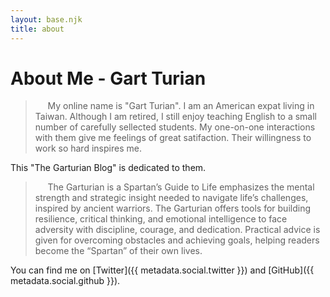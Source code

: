 ```yaml
---
layout: base.njk
title: about
---
```


# About Me - Gart Turian

> &nbsp;&nbsp;&nbsp;&nbsp;&nbsp;My online name is "Gart Turian". I am an American expat living in Taiwan. Although I am retired, I still enjoy teaching English to a small number of carefully sellected students. My one-on-one interactions with them give me feelings of great satifaction. Their willingness to work so hard inspires me.

This "The Garturian Blog" is dedicated to them.

> &nbsp;&nbsp;&nbsp;&nbsp;&nbsp;The Garturian is a Spartan’s Guide to Life emphasizes the mental strength and strategic insight needed to navigate life’s challenges, inspired by ancient warriors. The Garturian offers tools for building resilience, critical thinking, and emotional intelligence to face adversity with discipline, courage, and dedication. Practical advice is given for overcoming obstacles and achieving goals, helping readers become the “Spartan” of their own lives.

You can find me on [Twitter]({{ metadata.social.twitter }}) and [GitHub]({{ metadata.social.github }}).